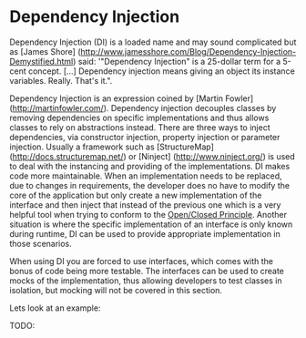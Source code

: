 # Dependency Injection

Dependency Injection (DI) is a loaded name and may sound complicated but as [James Shore] (http://www.jamesshore.com/Blog/Dependency-Injection-Demystified.html) said:
'"Dependency Injection" is a 25-dollar term for a 5-cent concept. [...] Dependency injection means giving an object its instance variables. Really. That's it.". 

Dependency Injection is an expression coined by [Martin Fowler] (http://martinfowler.com/). Dependency injection decouples classes by removing dependencies on specific implementations and thus allows classes to rely on abstractions instead. There are three ways to inject dependencies, via constructor injection, property injection or parameter injection. Usually a framework such as [StructureMap] (http://docs.structuremap.net/) or [Ninject] (http://www.ninject.org/) is used to deal with the instancing and providing of the implementations.
DI makes code more maintainable. When an implementation needs to be replaced, due to changes in requirements, the developer does no have to modify the core of the application but only create a new implementation of the interface and then inject that instead of the previous one which is a very helpful tool when trying to conform to the [Open/Closed Principle](http://en.wikipedia.org/wiki/SOLID_(object-oriented_design)). Another situation is where the specific implementation of an interface is only known during runtime, DI can be used to provide appropriate implementation in those scenarios.

When using DI you are forced to use interfaces, which comes with the bonus of code being more testable. The interfaces can be used to create mocks of the implementation, thus allowing developers to test classes in isolation, but mocking will not be covered in this section.

Lets look at an example:

TODO:
